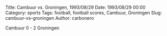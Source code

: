 Title: Cambuur vs. Groningen, 1993/08/29
Date: 1993/08/29 00:00
Category: sports
Tags: football, football scores, Cambuur, Groningen
Slug: cambuur-vs-groningen
Author: carbonero


Cambuur 0 - 2 Groningen
